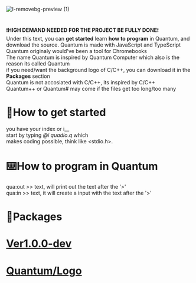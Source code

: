 ![I-removebg-preview (1)](https://github.com/user-attachments/assets/bad65f32-c9fa-48f6-a669-a59897a00e2c)


# 
❗**HIGH DEMAND NEEDED FOR THE PROJECT BE FULLY DONE**❗<br />
Under this text, you can **get started** learn **how to program** in Quantum, and download the source.
Quantum is made with JavaScript and TypeScript <br />
Quantum originaly would've been a tool for Chromebooks <br />
The name Quantum is inspired by Quantum Computer which also is the reason its called Quantum <br />
if you need/want the background logo of C/C++, you can download it in the **Packages** section <br />
Quantum is not accosiated with C/C++, its inspired by C/C++ <br />
Quantum++ or Quantum# may come if the files get too long/too many <br />

# 🚀How to get started
  you have your index or i__ <br />
  start by typing *@i quadio.q* which <br />
  makes coding possible, think like <stdio.h>. <br />

# ⌨️How to program in Quantum
  qua:out >> text, will print out the text after the '>' <br />
  qua:in >> text, it will create a input with the text after the '>' <br />


# 📂Packages
 # [Ver1.0.0-dev](https://github.com/seba495g/Quantum/releases/tag/Quantum%2Fv1.0.0) <br />
 # [Quantum/Logo](https://github.com/seba495g/Quantum/releases/tag/Quantum%2Fbackground_-logo)
